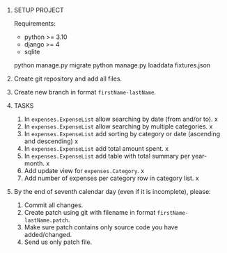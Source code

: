 1. SETUP PROJECT

   Requirements:
   - python >= 3.10
   - django >= 4
   - sqlite
   
   python manage.py migrate
   python manage.py loaddata fixtures.json

2. Create git repository and add all files.
3. Create new branch in format `firstName-lastName`.
4. TASKS

   1. In `expenses.ExpenseList` allow searching by date (from and/or to). x
   2. In `expenses.ExpenseList` allow searching by multiple categories. x
   3. In `expenses.ExpenseList` add sorting by category or date (ascending and descending) x
   4. In `expenses.ExpenseList` add total amount spent. x
   5. In `expenses.ExpenseList` add table with total summary per year-month. x
   6. Add update view for `expenses.Category`. x 
   7. Add number of expenses per category row in category list. x

5. By the end of seventh calendar day (even if it is incomplete), please:
   1. Commit all changes.
   2. Create patch using git with filename in format `firstName-lastName.patch`.
   3. Make sure patch contains only source code you have added/changed.
   4. Send us only patch file.
